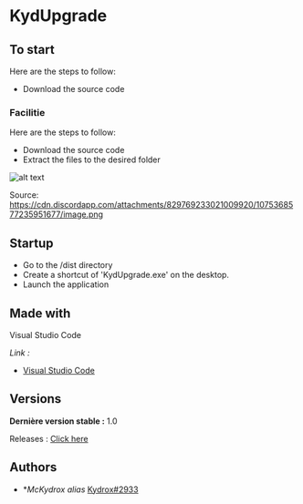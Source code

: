 # KydUpgrade



## To start

Here are the steps to follow:
- Download the source code

### Facilitie

Here are the steps to follow:
- Download the source code
- Extract the files to the desired folder


![alt text](https://cdn.discordapp.com/attachments/829769233021009920/1075368577235951677/image.png)

Source: https://cdn.discordapp.com/attachments/829769233021009920/1075368577235951677/image.png

## Startup

- Go to the /dist directory
- Create a shortcut of 'KydUpgrade.exe' on the desktop.
- Launch the application


## Made with

Visual Studio Code

_Link :_
* [Visual Studio Code](https://www.google.com/url?sa=t&rct=j&q=&esrc=s&source=web&cd=&ved=2ahUKEwjCkIiorpf9AhVTT8AKHURBAEQQFnoECBEQAQ&url=https%3A%2F%2Fcode.visualstudio.com%2F&usg=AOvVaw15O90sm1ios8AUpw56hCml) 


## Versions
**Dernière version stable :** 1.0

Releases : [Click here](https://github.com/McKydrox/KydUpgradeV2/releases/tag/up)


## Authors


* **McKydrox* _alias_ [Kydrox#2933](https://discord.com)


